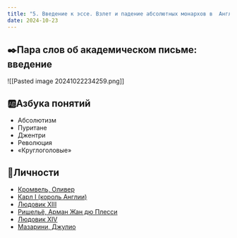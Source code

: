 ```yaml
---
title: "5. Введение к эссе. Взлет и падение абсолютных монархов в  Англии и Франции: Франция. «Король-Солнце»"
date: 2024-10-23
---
```

## ✒️Пара слов об академическом письме: введение
![[Pasted image 20241022234259.png]]
## 🆎Азбука понятий
- Абсолютизм
- Пуритане
- Джентри
- Революция
- «Круглоголовые»
## 👑Личности
- [Кромвель, Оливер](https://ru.wikipedia.org/wiki/%D0%9A%D1%80%D0%BE%D0%BC%D0%B2%D0%B5%D0%BB%D1%8C,_%D0%9E%D0%BB%D0%B8%D0%B2%D0%B5%D1%80)
- [Карл I (король Англии)](https://ru.wikipedia.org/wiki/%D0%9A%D0%B0%D1%80%D0%BB_I_(%D0%BA%D0%BE%D1%80%D0%BE%D0%BB%D1%8C_%D0%90%D0%BD%D0%B3%D0%BB%D0%B8%D0%B8))
- [Людовик XIII](https://ru.wikipedia.org/wiki/%D0%9B%D1%8E%D0%B4%D0%BE%D0%B2%D0%B8%D0%BA_XIII)
- [Ришельё, Арман Жан дю Плесси](https://ru.wikipedia.org/wiki/%D0%A0%D0%B8%D1%88%D0%B5%D0%BB%D1%8C%D1%91,_%D0%90%D1%80%D0%BC%D0%B0%D0%BD_%D0%96%D0%B0%D0%BD_%D0%B4%D1%8E_%D0%9F%D0%BB%D0%B5%D1%81%D1%81%D0%B8)
- [Людовик XIV](https://ru.wikipedia.org/wiki/%D0%9B%D1%8E%D0%B4%D0%BE%D0%B2%D0%B8%D0%BA_XIV)
- [Мазарини, Джулио](https://ru.wikipedia.org/wiki/%D0%9C%D0%B0%D0%B7%D0%B0%D1%80%D0%B8%D0%BD%D0%B8,_%D0%94%D0%B6%D1%83%D0%BB%D0%B8%D0%BE)